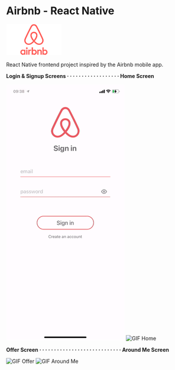# Airbnb - React Native

<img src="./_preview/airbnb-logo.png" alt="logo airbnb" width="150" />

React Native frontend project inspired by the Airbnb mobile app.

**Login & Signup Screens · · · · · · · · · · · · · · · · · · Home Screen**

![GIF Signup](./_preview/airbnb-signup.gif) ![GIF Home](./_preview/airbnb-home.gif)

**Offer Screen · · · · · · · · · · · · · · · · · · · · · · · · · · · · Around Me Screen**

![GIF Offer](./_preview/airbnb-offer.gif) ![GIF Around Me](./_preview/airbnb-aroundme.gif)
